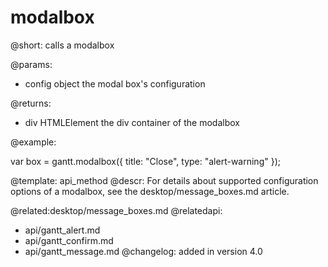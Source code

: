 modalbox
=============

@short:
	calls a modalbox

@params:

- config		object			the modal box's configuration

@returns:

- div			HTMLElement		the div container of the modalbox

@example:

var box = gantt.modalbox({
	title: "Close",
 	type: "alert-warning"
});

@template:	api_method
@descr:
For details about supported configuration options of a modalbox, see the desktop/message_boxes.md article.


@related:desktop/message_boxes.md
@relatedapi:
- api/gantt_alert.md
- api/gantt_confirm.md
- api/gantt_message.md
@changelog:
added in version 4.0
